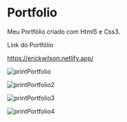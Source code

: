 # Portfolio
Meu Portfólio criado com Html5 e Css3.

Link do Portfólio

https://erickwilson.netlify.app/

![printPortfolio](https://user-images.githubusercontent.com/37297378/161683885-e99d62f6-7388-4b2c-99ef-c9a4782eedc1.png)

![printPortfolio2](https://user-images.githubusercontent.com/37297378/161684000-264d434e-8ecc-4e5d-ad9e-eaa30114b381.png)

![printPortfolio3](https://user-images.githubusercontent.com/37297378/161684076-158f1729-cafc-4f90-af68-2eabb99f68be.png)

![printPortfolio4](https://user-images.githubusercontent.com/37297378/161684183-b55c2a3f-6547-4cd6-9f52-edf1eb1c98f2.png)
